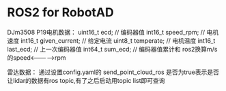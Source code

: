 # ROS2 for RobotAD

DJm3508 P19电机数据：
    uint16_t ecd;            // 编码器值
    int16_t speed_rpm;       // 电机速度
    int16_t given_current;   // 给定电流
    uint8_t temperate;       // 电机温度
    int16_t last_ecd;        // 上一次编码器值
    int64_t sum_ecd;         // 编码器值累计和
ros2换算m/s的speed<----->rpm


雷达数据：
通过设置config.yaml的
send_point_cloud_ros  是否为true表示是否让lidar的数据有ros topic,有了之后启动用topic list即可查询